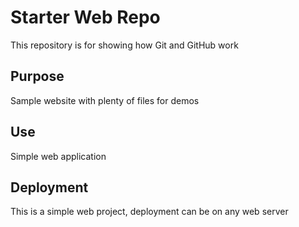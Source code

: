 # Starter Web Repo

This repository is for showing how Git and GitHub work

## Purpose

Sample website with plenty of files for demos

## Use

Simple web application

## Deployment

This is a simple web project, deployment can be on any web server